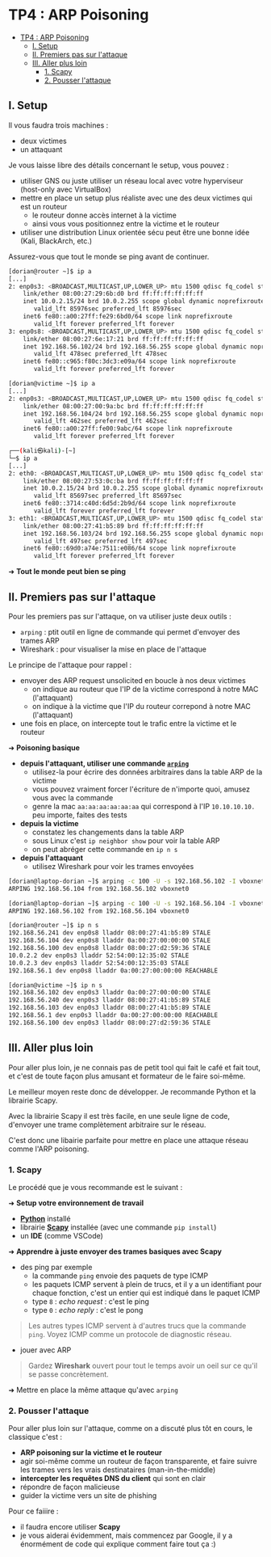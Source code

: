 # TP4 : ARP Poisoning

- [TP4 : ARP Poisoning](#tp4--arp-poisoning)
  - [I. Setup](#i-setup)
  - [II. Premiers pas sur l'attaque](#ii-premiers-pas-sur-lattaque)
  - [III. Aller plus loin](#iii-aller-plus-loin)
    - [1. Scapy](#1-scapy)
    - [2. Pousser l'attaque](#2-pousser-lattaque)

## I. Setup

Il vous faudra trois machines :

- deux victimes
- un attaquant

Je vous laisse libre des détails concernant le setup, vous pouvez :

- utiliser GNS ou juste utiliser un réseau local avec votre hyperviseur (host-only avec VirtualBox)
- mettre en place un setup plus réaliste avec une des deux victimes qui est un routeur
  - le routeur donne accès internet à la victime
  - ainsi vous vous positionnez entre la victime et le routeur
- utiliser une distribution Linux orientée sécu peut être une bonne idée (Kali, BlackArch, etc.)

Assurez-vous que tout le monde se ping avant de continuer.

```bash
[dorian@router ~]$ ip a
[...]
2: enp0s3: <BROADCAST,MULTICAST,UP,LOWER_UP> mtu 1500 qdisc fq_codel state UP group default qlen 1000
    link/ether 08:00:27:29:6b:d0 brd ff:ff:ff:ff:ff:ff
    inet 10.0.2.15/24 brd 10.0.2.255 scope global dynamic noprefixroute enp0s3
       valid_lft 85976sec preferred_lft 85976sec
    inet6 fe80::a00:27ff:fe29:6bd0/64 scope link noprefixroute 
       valid_lft forever preferred_lft forever
3: enp0s8: <BROADCAST,MULTICAST,UP,LOWER_UP> mtu 1500 qdisc fq_codel state UP group default qlen 1000
    link/ether 08:00:27:6e:17:21 brd ff:ff:ff:ff:ff:ff
    inet 192.168.56.102/24 brd 192.168.56.255 scope global dynamic noprefixroute enp0s8
       valid_lft 478sec preferred_lft 478sec
    inet6 fe80::c965:f80c:3dc3:e09a/64 scope link noprefixroute 
       valid_lft forever preferred_lft forever
```

```bash
[dorian@victime ~]$ ip a
[...]
2: enp0s3: <BROADCAST,MULTICAST,UP,LOWER_UP> mtu 1500 qdisc fq_codel state UP group default qlen 1000
    link/ether 08:00:27:00:9a:bc brd ff:ff:ff:ff:ff:ff
    inet 192.168.56.104/24 brd 192.168.56.255 scope global dynamic noprefixroute enp0s3
       valid_lft 462sec preferred_lft 462sec
    inet6 fe80::a00:27ff:fe00:9abc/64 scope link noprefixroute 
       valid_lft forever preferred_lft forever
```

```bash
┌──(kali㉿kali)-[~]
└─$ ip a
[...]
2: eth0: <BROADCAST,MULTICAST,UP,LOWER_UP> mtu 1500 qdisc fq_codel state UP group default qlen 1000
    link/ether 08:00:27:53:0c:ba brd ff:ff:ff:ff:ff:ff
    inet 10.0.2.15/24 brd 10.0.2.255 scope global dynamic noprefixroute eth0
       valid_lft 85697sec preferred_lft 85697sec
    inet6 fe80::3714:c40d:6d5d:2b9d/64 scope link noprefixroute 
       valid_lft forever preferred_lft forever
3: eth1: <BROADCAST,MULTICAST,UP,LOWER_UP> mtu 1500 qdisc fq_codel state UP group default qlen 1000
    link/ether 08:00:27:41:b5:89 brd ff:ff:ff:ff:ff:ff
    inet 192.168.56.103/24 brd 192.168.56.255 scope global dynamic noprefixroute eth1
       valid_lft 497sec preferred_lft 497sec
    inet6 fe80::69d0:a74e:7511:e086/64 scope link noprefixroute 
       valid_lft forever preferred_lft forever
```

➜ **Tout le monde peut bien se ping**

## II. Premiers pas sur l'attaque

Pour les premiers pas sur l'attaque, on va utiliser juste deux outils :

- `arping` : ptit outil en ligne de commande qui permet d'envoyer des trames ARP
- Wireshark : pour visualiser la mise en place de l'attaque

Le principe de l'attaque pour rappel :

- envoyer des ARP request unsolicited en boucle à nos deux victimes
  - on indique au routeur que l'IP de la victime correspond à notre MAC (l'attaquant)
  - on indique à la victime que l'IP du routeur correpond à notre MAC (l'attaquant)
- une fois en place, on intercepte tout le trafic entre la victime et le routeur

➜ **Poisoning basique**

- **depuis l'attaquant, utiliser une commande [`arping`](https://sandilands.info/sgordon/arp-spoofing-on-wired-lan)**
  - utilisez-la pour écrire des données arbitraires dans la table ARP de la victime
  - vous pouvez vraiment forcer l'écriture de n'importe quoi, amusez vous avec la commande
  - genre la mac `aa:aa:aa:aa:aa:aa` qui correspond à l'IP `10.10.10.10.` peu importe, faites des tests
- **depuis la victime**
  - constatez les changements dans la table ARP
  - sous Linux c'est `ip neighbor show` pour voir la table ARP
  - on peut abréger cette commande en `ip n s`
- **depuis l'attaquant**
  - utilisez Wireshark pour voir les trames envoyées

```bash
[dorian@laptop-dorian ~]$ arping -c 100 -U -s 192.168.56.102 -I vboxnet0 192.168.56.104
ARPING 192.168.56.104 from 192.168.56.102 vboxnet0
```

```bash
[dorian@laptop-dorian ~]$ arping -c 100 -U -s 192.168.56.104 -I vboxnet0 192.168.56.102
ARPING 192.168.56.102 from 192.168.56.104 vboxnet0
```

```bash
[dorian@router ~]$ ip n s
192.168.56.241 dev enp0s8 lladdr 08:00:27:41:b5:89 STALE 
192.168.56.104 dev enp0s8 lladdr 0a:00:27:00:00:00 STALE 
192.168.56.100 dev enp0s8 lladdr 08:00:27:d2:59:36 STALE 
10.0.2.2 dev enp0s3 lladdr 52:54:00:12:35:02 STALE 
10.0.2.3 dev enp0s3 lladdr 52:54:00:12:35:03 STALE 
192.168.56.1 dev enp0s8 lladdr 0a:00:27:00:00:00 REACHABLE 
```

```bash
[dorian@victime ~]$ ip n s
192.168.56.102 dev enp0s3 lladdr 0a:00:27:00:00:00 STALE 
192.168.56.240 dev enp0s3 lladdr 08:00:27:41:b5:89 STALE 
192.168.56.103 dev enp0s3 lladdr 08:00:27:41:b5:89 STALE 
192.168.56.1 dev enp0s3 lladdr 0a:00:27:00:00:00 REACHABLE 
192.168.56.100 dev enp0s3 lladdr 08:00:27:d2:59:36 STALE 
```

## III. Aller plus loin

Pour aller plus loin, je ne connais pas de petit tool qui fait le café et fait tout, et c'est de toute façon plus amusant et formateur de le faire soi-même.

Le meilleur moyen reste donc de développer. Je recommande Python et la librairie Scapy.

Avec la librairie Scapy il est très facile, en une seule ligne de code, d'envoyer une trame complètement arbitraire sur le réseau.

C'est donc une libairie parfaite pour mettre en place une attaque réseau comme l'ARP poisoning.
    
### 1. Scapy

Le procédé que je vous recommande est le suivant :

➜ **Setup votre environnement de travail**

- [**Python**](https://www.python.org/downloads/) installé
- librairie [**Scapy**](https://scapy.readthedocs.io/en/latest/installation.html) installée (avec une commande `pip install`)
- un **IDE** (comme VSCode)

➜ **Apprendre à juste envoyer des trames basiques avec Scapy**

- des ping par exemple
  - la commande `ping` envoie des paquets de type ICMP
  - les paquets ICMP servent à plein de trucs, et il y a un identifiant pour chaque fonction, c'est un entier qui est indiqué dans le paquet ICMP
  - type `8` : *echo request* : c'est le ping
  - type `0` : *echo reply* : c'est le pong

> Les autres types ICMP servent à d'autres trucs que la commande `ping`. Voyez ICMP comme un protocole de diagnostic réseau.

- jouer avec ARP

> Gardez **Wireshark** ouvert pour tout le temps avoir un oeil sur ce qu'il se passe concrètement.

➜ Mettre en place la même attaque qu'avec `arping`

### 2. Pousser l'attaque

Pour aller plus loin sur l'attaque, comme on a discuté plus tôt en cours, le classique c'est :

- **ARP poisoning sur la victime et le routeur**
- agir soi-même comme un routeur de façon transparente, et faire suivre les trames vers les vrais destinataires (man-in-the-middle)
- **intercepter les requêtes DNS du client** qui sont en clair
- répondre de façon malicieuse
- guider la victime vers un site de phishing

Pour ce faiiire :

- il faudra encore utiliser **Scapy**
- je vous aiderai évidemment, mais commencez par Google, il y a énormément de code qui explique comment faire tout ça :)

